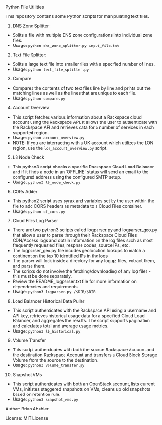 Python File Utilities

This repository contains some Python scripts for manipulating text files.

1. DNS Zone Splitter:
- Splits a file with multiple DNS zone configurations into individual zone files.
- Usage: `python dns_zone_splitter.py input_file.txt`

2. Text File Splitter:
- Splits a large text file into smaller files with a specified number of lines.
- Usage: `python text_file_splitter.py`

3. Compare
- Compares the contents of two text files line by line and prints out the matching lines as well as the lines that are unique to each file.
- Usage: `python compare.py`

4. Account Overview
- This script fetches various information about a Rackspace cloud account using the Rackspace API. It allows the user to authenticate with the Rackspace API and retrieves data for a number of services in each supported region.
- Usage: `python account_overview.py`
- NOTE: If you are interracting with a UK account which utilizes the LON region, use the `lon_account_overview.py` script.

5. LB Node Check
- This python3 script checks a specific Rackspace Cloud Load Balancer and if it finds a node in an 'OFFLINE' status will send an email to the configured address using the configured SMTP setup.
- Usage: `python3 lb_node_check.py`

6. CORs Adder
- This python2 script uses pyrax and variables set by the user within the file to add CORS headers as metadata to a Cloud Files container.
- Usage: `python cf_cors.py`

7. Cloud Files Log Parser
- There are two python3 scripts called logparser.py and logparser_geo.py that allow a user to parse through their Rackspace Cloud Files CDN/Access logs and obtain information on the log files such as most frequently requested files, respnse codes, source IPs, etc.
- The logparser_geo.py file incudes geolocation lookups to match a continent on the top 10 identified IPs in the logs
- The parser will look inside a directory for any log.gz files, extract them, and parse them.
- The scripts do not involve the fetching/downloading of any log files - this must be done separately.
- Review the README_logparser.txt file for more information on dependencies and requirements.
- Usage: `python3 logparser.py /$DIR/$DIR`

8. Load Balancer Historical Data Puller
- This script authenticates with the Rackspace API using a username and API key, retrieves historical usage data for a specified Cloud Load Balancer, and aggregates the results. The script supports pagination and calculates total and average usage metrics.
- Usage: `python3 lb_historical.py`

9. Volume Transfer
- This script authenticates with both the source Rackspace Account and the destination Rackspace Account and transfers a Cloud Block Storage Volume from the source to the destination.
- Usage: `python3 volume_transfer.py`

10. Snapshot VMs
- This script authenticates with both an OpenStack account, lists current VMs, initiates staggered snapshots on VMs, cleans up old snapshots based on retention rule.
- Usage: `python3 snapshot_vms.py`

Author: Brian Abshier

License: MIT License
